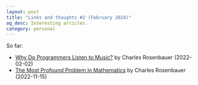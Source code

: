 ```yaml
---
layout: post
title: "Links and thoughts #2 (February 2024)"
og_desc: Interesting articles.
category: personal
---
```


So far:

- [Why Do Programmers Listen to Music?](https://bzolang.blog/p/why-do-programmers-listen-to-music) by Charles Rosenbauer (2022-02-02)
- [The Most Profound Problem in Mathematics](https://bzolang.blog/p/the-most-profound-problem-in-mathematics) by Charles Rosenbauer (2022-11-15)
